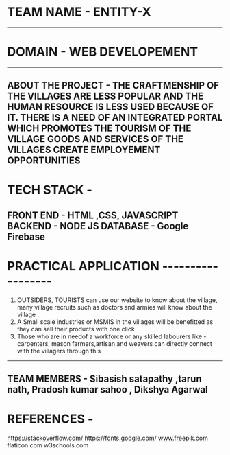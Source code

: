 # TEAM NAME - ENTITY-X
------------------------------------------------------------------------
# DOMAIN - WEB DEVELOPEMENT
------------------------------------------------------------------------
ABOUT THE PROJECT - 
THE CRAFTMENSHIP OF THE VILLAGES ARE LESS POPULAR AND THE HUMAN RESOURCE IS LESS USED BECAUSE OF IT. THERE IS A NEED OF AN INTEGRATED PORTAL WHICH PROMOTES
THE TOURISM  OF THE VILLAGE 
GOODS AND SERVICES OF THE VILLAGES
CREATE EMPLOYEMENT OPPORTUNITIES 
----------------------------------------------------------------------------------

# TECH STACK - 
FRONT END - HTML ,CSS, JAVASCRIPT 
BACKEND - NODE JS 
DATABASE - Google Firebase
----------------------------------------------------------------------------------
# PRACTICAL APPLICATION ------------------
1.  OUTSIDERS, TOURISTS can use our website to know about the village, many village recruits such as doctors and armies will know about the village .
2. A Small scale industries or MSMIS  in the villages will be benefitted as they can sell their products with one click 
3. Those who are in needof a workforce or any skilled labourers like - carpenters, mason farmers,artisan and weavers can directly connect with the villagers through this
--------------------------------------------------------------------------------------------------

TEAM MEMBERS - Sibasish satapathy   ,tarun nath,  Pradosh kumar sahoo ,  Dikshya Agarwal
---------------------------------------------------------
# REFERENCES - 
https://stackoverflow.com/
https://fonts.google.com/
www.freepik.com
flaticon.com
w3schools.com






